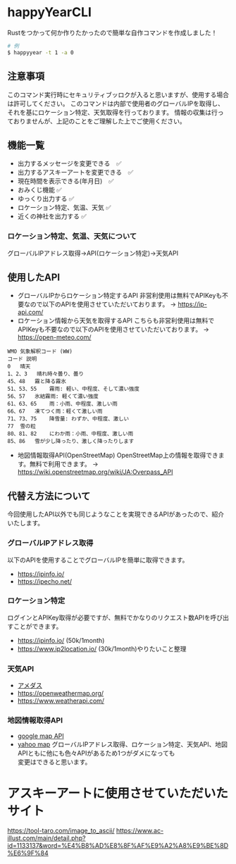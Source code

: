 # happyYearCLI
Rustをつかって何か作りたかったので簡単な自作コマンドを作成しました！

```bash
# 例
$ happyyear -t 1 -a 0
```

## 注意事項
このコマンド実行時にセキュリティブッロクが入ると思いますが、使用する場合は許可してください。
このコマンドは内部で使用者のグローバルIPを取得し、それを基にロケーション特定、天気取得を行っております。
情報の収集は行っておりませんが、上記のことをご理解した上でご使用ください。

## 機能一覧
- 出力するメッセージを変更できる　✅
- 出力するアスキーアートを変更できる　✅
- 現在時間を表示できる(年月日)　✅
- おみくじ機能 ✅
- ゆっくり出力する ✅
- ロケーション特定、気温、天気 ✅
- 近くの神社を出力する ✅

### ロケーション特定、気温、天気について
グローバルIPアドレス取得→API(ロケーション特定)→天気API

## 使用したAPI
- グローバルIPからロケーション特定するAPI
非営利使用は無料でAPIKeyも不要なので以下のAPIを使用させていただいております。
→ https://ip-api.com/
- ロケーション情報から天気を取得するAPI
こちらも非営利使用は無料でAPIKeyも不要なので以下のAPIを使用させていただいております。
→ https://open-meteo.com/

```
WMO 気象解釈コード (WW)
コード	説明
0	晴天
1、2、3	晴れ時々曇り、曇り
45、48	霧と降る霧氷
51、53、55	霧雨: 軽い、中程度、そして濃い強度
56、57	氷結霧雨: 軽くて濃い強度
61、63、65	雨：小雨、中程度、激しい雨
66、67	凍てつく雨：軽くて激しい雨
71、73、75	降雪量: わずか、中程度、激しい
77	雪の粒
80、81、82	にわか雨：小雨、中程度、激しい雨
85、86	雪が少し降ったり、激しく降ったりします
```

- 地図情報取得API(OpenStreetMap)
OpenStreetMap上の情報を取得できます。無料で利用できます。
→ https://wiki.openstreetmap.org/wiki/JA:Overpass_API

## 代替え方法について
今回使用したAPI以外でも同じようなことを実現できるAPIがあったので、紹介いたします。
### グローバルIPアドレス取得
以下のAPIを使用することでグローバルIPを簡単に取得できます。
- https://ipinfo.io/
- https://ipecho.net/
### ロケーション特定
ログインとAPIKey取得が必要ですが、無料でかなりのリクエスト数APIを呼び出すことができます。
- https://ipinfo.io/ (50k/1month)
- https://www.ip2location.io/ (30k/1month)やりたいこと整理
### 天気API
- [アメダス](https://jjwd.info/index.html)
- https://openweathermap.org/
- https://www.weatherapi.com/
### 地図情報取得API
- [google map API](https://developers.google.com/maps/?hl=ja)
- [yahoo map](https://developer.yahoo.co.jp/webapi/map/)
グローバルIPアドレス取得、ロケーション特定、天気API、地図APIともに他にも色々APIがあるため1つがダメになっても  
変更はできると思います。


# アスキーアートに使用させていただいたサイト
https://tool-taro.com/image_to_ascii/
https://www.ac-illust.com/main/detail.php?id=1133137&word=%E4%B8%AD%E8%8F%AF%E9%A2%A8%E9%BE%8D%E6%9F%84